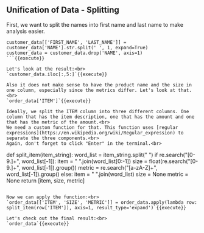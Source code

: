 ## Unification of Data - Splitting

First, we want to split the names into first name and last name to make analysis easier.<br>
```
customer_data[['FIRST_NAME', 'LAST_NAME']] = customer_data['NAME'].str.split(' ', 1, expand=True)
customer_data = customer_data.drop('NAME', axis=1)
```{{execute}}

Let's look at the result:<br>
`customer_data.iloc[:,5:]`{{execute}}

Also it does not make sense to have the product name and the size in one column, especially since the metrics differ. Let's look at that.<br>
`order_data['ITEM']`{{execute}}

Ideally, we split the ITEM column into three different columns. One column that has the item description, one that has the amount and one that has the metric of the amount.<br>
We need a custom function for that. This function uses [regular expressions](https://en.wikipedia.org/wiki/Regular_expression) to separate the three components.<br>
Again, don't forget to click "Enter" in the terminal.<br>
```
def split_item(item_string):
    word_list = item_string.split(" ")
    if re.search("[0-9.]+", word_list[-1]):
        item = " ".join(word_list[0:-1])
        size = float(re.search("[0-9.]+", word_list[-1]).group())
        metric = re.search("[a-zA-Z]+", word_list[-1]).group()
    else:
        item = " ".join(word_list)
        size = None
        metric = None
    return [item, size, metric]
```{{execute}}

Now we can apply the function:<br>
`order_data[['ITEM', 'SIZE', 'METRIC']] = order_data.apply(lambda row: split_item(row['ITEM']), axis=1, result_type='expand')`{{execute}}

Let's check out the final result:<br>
`order_data`{{execute}}